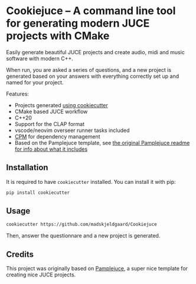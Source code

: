 # Cookiejuce – A command line tool for generating modern JUCE projects with CMake

Easily generate beautiful JUCE projects and create audio, midi and music software with modern C++.

When run, you are asked a series of questions, and a new project is generated based on your answers with everything correctly set up and named for your project.

Features:
- Projects generated [using cookiecutter](https://cookiecutter.readthedocs.io/en/stable/)
- CMake based JUCE workflow
- C++20
- Support for the CLAP format
- vscode/neovim overseer runner tasks included
- [CPM](https://github.com/cpm-cmake/CPM.cmake) for dependency management
- Based on the Pamplejuce template, see [the original Pamplejuce readme for info about what it includes](PAMPLEJUCE_README.md)

## Installation

It is required to have `cookiecutter` installed. You can install it with pip:

```bash
pip install cookiecutter
```
## Usage

```bash
cookiecutter https://github.com/madskjeldgaard/Cookiejuce
```

Then, answer the questionnare and a new project is generated.

## Credits

This project was originally based on [Pamplejuce](https://github.com/sudara/pamplejuce), a super nice template for creating nice JUCE projects.

